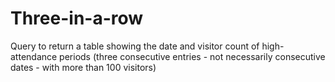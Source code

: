 # Three-in-a-row
Query to return a table showing the date and visitor count of high-attendance periods (three consecutive entries - not necessarily consecutive dates - with more than 100 visitors)
